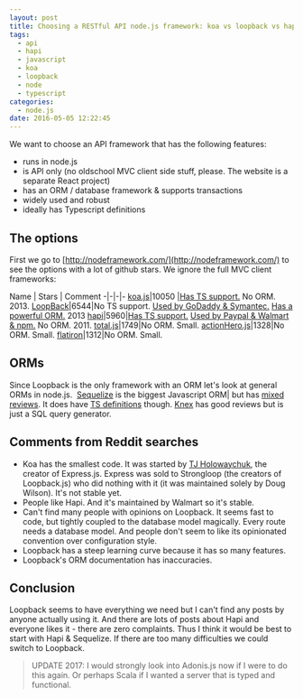 ```yaml
---
layout: post
title: Choosing a RESTful API node.js framework: koa vs loopback vs hapi
tags:
  - api
  - hapi
  - javascript
  - koa
  - loopback
  - node
  - typescript
categories:
  - node.js
date: 2016-05-05 12:22:45
---
```


We want to choose an API framework that has the following features:

* runs in node.js
* is API only (no oldschool MVC client side stuff, please. The website is a separate React project)
* has an ORM / database framework & supports transactions
* widely used and robust
* ideally has Typescript definitions

## The options

First we go to [http://nodeframework.com/](http://nodeframework.com/) to see the options with a lot of github stars. We ignore the full MVC client frameworks:  

Name | Stars | Comment
-|-|-|-
[koa.js](http://koajs.com/)|10050 |[Has TS support.](https://github.com/DefinitelyTyped/DefinitelyTyped/tree/master/koa) No ORM. 2013. 
[LoopBack](http://loopback.io/)|6544|No TS support. [Used by GoDaddy & Symantec.](http://loopback.io/users/) [Has a powerful ORM.](http://loopback.io/examples/) 2013
[hapi](http://hapijs.com/)|5960|[Has TS support.](https://github.com/DefinitelyTyped/DefinitelyTyped/tree/master/hapi) [Used by Paypal & Walmart & npm.](http://hapijs.com/community) No ORM. 2011. 
[total.js](https://www.totaljs.com/)|1749|No ORM. Small. 
[actionHero.js](http://www.actionherojs.com)|1328|No ORM. Small. 
[flatiron](http://flatironjs.org/)|1312|No ORM. Small.

## ORMs

Since Loopback is the only framework with an ORM let's look at general ORMs in node.js.  [Sequelize](http://docs.sequelizejs.com/en/latest/) is the biggest Javascript ORM| but has [mixed reviews](https://www.reddit.com/r/node/comments/3bye2l/has_anyone_used_an_orm_with_nodejs_that_they/). It does have [TS definitions](https://github.com/DefinitelyTyped/DefinitelyTyped/tree/master/sequelize) though. [Knex](http://knexjs.org) has good reviews but is just a SQL query generator.

## Comments from Reddit searches

*   Koa has the smallest code. It was started by [TJ Holowaychuk](http://thefullstack.xyz/history-express-javascript-framework/), the creator of Express.js. Express was sold to Strongloop (the creators of Loopback.js) who did nothing with it (it was maintained solely by Doug Wilson). It's not stable yet.
*   People like Hapi. And it's maintained by Walmart so it's stable.
*   Can't find many people with opinions on Loopback. It seems fast to code, but tightly coupled to the database model magically. Every route needs a database model. And people don't seem to like its opinionated convention over configuration style.
*   Loopback has a steep learning curve because it has so many features.
*   Loopback's ORM documentation has inaccuracies.

## Conclusion

Loopback seems to have everything we need but I can't find any posts by anyone actually using it. And there are lots of posts about Hapi and everyone likes it - there are zero complaints. Thus I think it would be best to start with Hapi & Sequelize. If there are too many difficulties we could switch to Loopback.

> UPDATE 2017: I would strongly look into Adonis.js now if I were to do this again. Or perhaps Scala if I wanted a server that is typed and functional.
